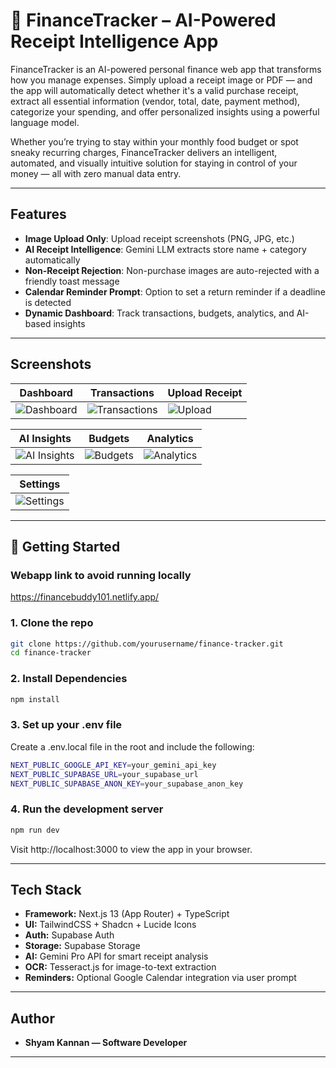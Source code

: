 # 🧾 FinanceTracker – AI-Powered Receipt Intelligence App

FinanceTracker is an AI-powered personal finance web app that transforms how you manage expenses. Simply upload a receipt image or PDF — and the app will automatically detect whether it's a valid purchase receipt, extract all essential information (vendor, total, date, payment method), categorize your spending, and offer personalized insights using a powerful language model.

Whether you’re trying to stay within your monthly food budget or spot sneaky recurring charges, FinanceTracker delivers an intelligent, automated, and visually intuitive solution for staying in control of your money — all with zero manual data entry.

---

## Features

- **Image Upload Only**: Upload receipt screenshots (PNG, JPG, etc.)
- **AI Receipt Intelligence**: Gemini LLM extracts store name + category automatically
- **Non-Receipt Rejection**: Non-purchase images are auto-rejected with a friendly toast message
- **Calendar Reminder Prompt**: Option to set a return reminder if a deadline is detected
- **Dynamic Dashboard**: Track transactions, budgets, analytics, and AI-based insights

---

## Screenshots

| Dashboard | Transactions | Upload Receipt |
|----------|--------------|----------------|
| ![Dashboard](https://i.imgur.com/naryNNP.png) | ![Transactions](https://i.imgur.com/QDE2yXq.png) | ![Upload](./public/screenshots/Screenshot%202025-07-29%20151145.png) |

| AI Insights | Budgets | Analytics |
|-------------|---------|-----------|
| ![AI Insights](https://i.imgur.com/Kx2BaTs.png) | ![Budgets](https://i.imgur.com/r2XQS3c.png) | ![Analytics](https://i.imgur.com/vjYXrRv.png) |

| Settings |
|----------|
| ![Settings](https://i.imgur.com/p9MJIA7.png) |

---

## 🚀 Getting Started

### Webapp link to avoid running locally 
https://financebuddy101.netlify.app/

### 1. Clone the repo

```bash
git clone https://github.com/yourusername/finance-tracker.git
cd finance-tracker
```
### 2. Install Dependencies

```bash
npm install
```
### 3. Set up your .env file
Create a .env.local file in the root and include the following:

```bash
NEXT_PUBLIC_GOOGLE_API_KEY=your_gemini_api_key
NEXT_PUBLIC_SUPABASE_URL=your_supabase_url
NEXT_PUBLIC_SUPABASE_ANON_KEY=your_supabase_anon_key
```

### 4. Run the development server

```bash
npm run dev
```
Visit http://localhost:3000 to view the app in your browser.

---

## Tech Stack

- **Framework:** Next.js 13 (App Router) + TypeScript
- **UI:** TailwindCSS + Shadcn + Lucide Icons
- **Auth:** Supabase Auth
- **Storage:** Supabase Storage
- **AI:** Gemini Pro API for smart receipt analysis
- **OCR:** Tesseract.js for image-to-text extraction
- **Reminders:** Optional Google Calendar integration via user prompt

---

## Author

- **Shyam Kannan — Software Developer**

---
